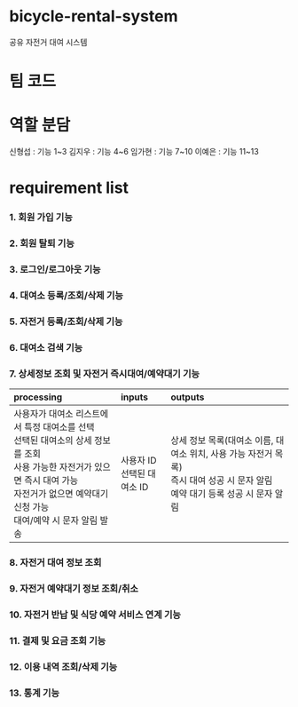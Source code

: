 # bicycle-rental-system

공유 자전거 대여 시스템

# 팀 코드

# 역할 분담

신형섭 : 기능 1~3
김지우 : 기능 4~6
임가현 : 기능 7~10
이예은 : 기능 11~13

# requirement list

### 1. 회원 가입 기능

### 2. 회원 탈퇴 기능

### 3. 로그인/로그아웃 기능

### 4. 대여소 등록/조회/삭제 기능

### 5. 자전거 등록/조회/삭제 기능

### 6. 대여소 검색 기능

### 7. 상세정보 조회 및 자전거 즉시대여/예약대기 기능

| processing                                                                                                                                                                                               | inputs                         | outputs                                                                                                                              |
| :------------------------------------------------------------------------------------------------------------------------------------------------------------------------------------------------------- | :----------------------------- | :----------------------------------------------------------------------------------------------------------------------------------- |
| 사용자가 대여소 리스트에서 특정 대여소를 선택 <br>선택된 대여소의 상세 정보를 조회 <br>사용 가능한 자전거가 있으면 즉시 대여 가능 <br>자전거가 없으면 예약대기 신청 가능 <br>대여/예약 시 문자 알림 발송 | 사용자 ID <br>선택된 대여소 ID | 상세 정보 목록(대여소 이름, 대여소 위치, 사용 가능 자전거 목록) <br>즉시 대여 성공 시 문자 알림 <br>예약 대기 등록 성공 시 문자 알림 |

### 8. 자전거 대여 정보 조회

### 9. 자전거 예약대기 정보 조회/취소

### 10. 자전거 반납 및 식당 예약 서비스 연계 기능

### 11. 결제 및 요금 조회 기능

### 12. 이용 내역 조회/삭제 기능

### 13. 통계 기능
